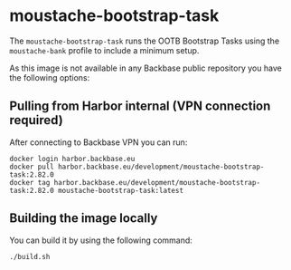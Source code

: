 # moustache-bootstrap-task

The `moustache-bootstrap-task` runs the OOTB Bootstrap Tasks using the `moustache-bank` profile to include a minimum setup.

As this image is not available in any Backbase public repository you have the following options:

## Pulling from Harbor internal (VPN connection required)

After connecting to Backbase VPN you can run:
```shell
docker login harbor.backbase.eu
docker pull harbor.backbase.eu/development/moustache-bootstrap-task:2.82.0
docker tag harbor.backbase.eu/development/moustache-bootstrap-task:2.82.0 moustache-bootstrap-task:latest
```

## Building the image locally

You can build it by using the following command:

```shell
./build.sh
```
